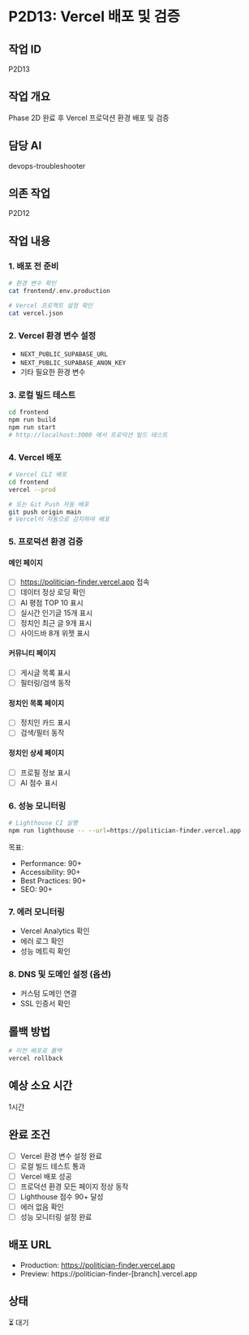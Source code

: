 # P2D13: Vercel 배포 및 검증

## 작업 ID
P2D13

## 작업 개요
Phase 2D 완료 후 Vercel 프로덕션 환경 배포 및 검증

## 담당 AI
devops-troubleshooter

## 의존 작업
P2D12

## 작업 내용

### 1. 배포 전 준비
```bash
# 환경 변수 확인
cat frontend/.env.production

# Vercel 프로젝트 설정 확인
cat vercel.json
```

### 2. Vercel 환경 변수 설정
- `NEXT_PUBLIC_SUPABASE_URL`
- `NEXT_PUBLIC_SUPABASE_ANON_KEY`
- 기타 필요한 환경 변수

### 3. 로컬 빌드 테스트
```bash
cd frontend
npm run build
npm run start
# http://localhost:3000 에서 프로덕션 빌드 테스트
```

### 4. Vercel 배포
```bash
# Vercel CLI 배포
cd frontend
vercel --prod

# 또는 Git Push 자동 배포
git push origin main
# Vercel이 자동으로 감지하여 배포
```

### 5. 프로덕션 환경 검증

#### 메인 페이지
- [ ] https://politician-finder.vercel.app 접속
- [ ] 데이터 정상 로딩 확인
- [ ] AI 평점 TOP 10 표시
- [ ] 실시간 인기글 15개 표시
- [ ] 정치인 최근 글 9개 표시
- [ ] 사이드바 8개 위젯 표시

#### 커뮤니티 페이지
- [ ] 게시글 목록 표시
- [ ] 필터링/검색 동작

#### 정치인 목록 페이지
- [ ] 정치인 카드 표시
- [ ] 검색/필터 동작

#### 정치인 상세 페이지
- [ ] 프로필 정보 표시
- [ ] AI 점수 표시

### 6. 성능 모니터링
```bash
# Lighthouse CI 실행
npm run lighthouse -- --url=https://politician-finder.vercel.app
```

목표:
- Performance: 90+
- Accessibility: 90+
- Best Practices: 90+
- SEO: 90+

### 7. 에러 모니터링
- Vercel Analytics 확인
- 에러 로그 확인
- 성능 메트릭 확인

### 8. DNS 및 도메인 설정 (옵션)
- 커스텀 도메인 연결
- SSL 인증서 확인

## 롤백 방법
```bash
# 이전 배포로 롤백
vercel rollback
```

## 예상 소요 시간
1시간

## 완료 조건
- [ ] Vercel 환경 변수 설정 완료
- [ ] 로컬 빌드 테스트 통과
- [ ] Vercel 배포 성공
- [ ] 프로덕션 환경 모든 페이지 정상 동작
- [ ] Lighthouse 점수 90+ 달성
- [ ] 에러 없음 확인
- [ ] 성능 모니터링 설정 완료

## 배포 URL
- Production: https://politician-finder.vercel.app
- Preview: https://politician-finder-[branch].vercel.app

## 상태
⏳ 대기
